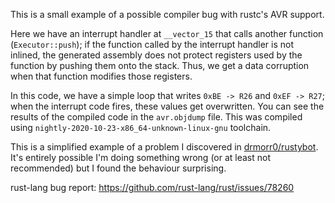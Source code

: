 This is a small example of a possible compiler bug with rustc's AVR support.

Here we have an interrupt handler at `__vector_15` that calls another function 
(`Executor::push`); if the function called by the interrupt handler is not inlined, 
the generated assembly does not protect registers used by the function by pushing
them onto the stack.  Thus, we get a data corruption when that function modifies
those registers.

In this code, we have a simple loop that writes `0xBE -> R26` and `0xEF -> R27`;
when the interrupt code fires, these values get overwritten.  You can see the 
results of the compiled code in the `avr.objdump` file.  This was compiled using
`nightly-2020-10-23-x86_64-unknown-linux-gnu` toolchain.

This is a simplified example of a problem I discovered in [drmorr0/rustybot](https://github.com/drmorr0/rustybot).
It's entirely possible I'm doing something wrong (or at least not recommended) but I
found the behaviour surprising.

rust-lang bug report: https://github.com/rust-lang/rust/issues/78260
